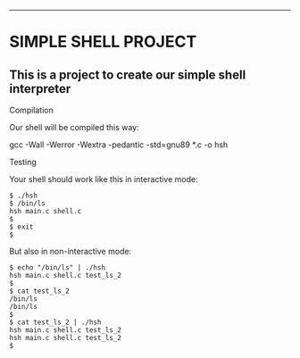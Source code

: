 ------
# SIMPLE SHELL PROJECT

## This is a project to create our simple shell interpreter
Compilation

Our shell will be compiled this way:

gcc -Wall -Werror -Wextra -pedantic -std=gnu89 *.c -o hsh

Testing

Your shell should work like this in interactive mode:
```
$ ./hsh
$ /bin/ls
hsh main.c shell.c
$
$ exit
$
```
But also in non-interactive mode:

```
$ echo "/bin/ls" | ./hsh
hsh main.c shell.c test_ls_2
$
$ cat test_ls_2
/bin/ls
/bin/ls
$
$ cat test_ls_2 | ./hsh
hsh main.c shell.c test_ls_2
hsh main.c shell.c test_ls_2
$
```
